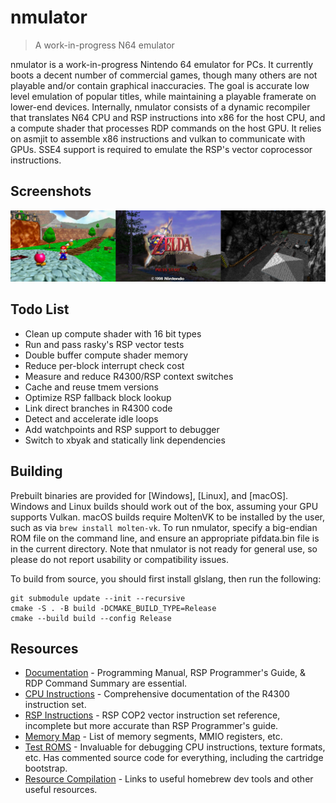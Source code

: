 # nmulator
> A work-in-progress N64 emulator

nmulator is a work-in-progress Nintendo 64 emulator for PCs. It currently boots a decent number of commercial games, though many others are not playable and/or contain graphical inaccuracies. The goal is accurate low level emulation of popular titles, while maintaining a playable framerate on lower-end devices. Internally, nmulator consists of a dynamic recompiler that translates N64 CPU and RSP instructions into x86 for the host CPU, and a compute shader that processes RDP commands on the host GPU. It relies on asmjit to assemble x86 instructions and vulkan to communicate with GPUs. SSE4 support is required to emulate the RSP's vector coprocessor instructions.

## Screenshots
![screenshots](screenshots.png)

## Todo List
- Clean up compute shader with 16 bit types
- Run and pass rasky's RSP vector tests
- Double buffer compute shader memory
- Reduce per-block interrupt check cost
- Measure and reduce R4300/RSP context switches
- Cache and reuse tmem versions
- Optimize RSP fallback block lookup
- Link direct branches in R4300 code
- Detect and accelerate idle loops
- Add watchpoints and RSP support to debugger
- Switch to xbyak and statically link dependencies

## Building
Prebuilt binaries are provided for [Windows], [Linux], and [macOS]. Windows and Linux builds should work out of the box, assuming your GPU supports Vulkan. macOS builds require MoltenVK to be installed by the user, such as via `brew install molten-vk`. To run nmulator, specify a big-endian ROM file on the command line, and ensure an appropriate pifdata.bin file is in the current directory. Note that nmulator is not ready for general use, so please do not report usability or compatibility issues.

To build from source, you should first install glslang, then run the following:

```
git submodule update --init --recursive
cmake -S . -B build -DCMAKE_BUILD_TYPE=Release
cmake --build build --config Release
```

## Resources
- [Documentation](https://ultra64.ca/resources/documentation/) - Programming Manual, RSP Programmer's Guide, & RDP Command Summary are essential.
- [CPU Instructions](http://datasheets.chipdb.org/NEC/Vr-Series/Vr43xx/U10504EJ7V0UMJ1.pdf) - Comprehensive documentation of the R4300 instruction set.
- [RSP Instructions](https://github.com/rasky/r64emu/blob/master/doc/rsp.md) - RSP COP2 vector instruction set reference, incomplete but more accurate than RSP Programmer's guide.
- [Memory Map](https://github.com/mikeryan/n64dev/blob/master/docs/n64ops/n64ops%23h.txt) - List of memory segments, MMIO registers, etc.
- [Test ROMS](https://github.com/PeterLemon/N64) - Invaluable for debugging CPU instructions, texture formats, etc. Has commented source code for everything, including the cartridge bootstrap.
- [Resource Compilation](https://github.com/command-tab/awesome-n64-development) - Links to useful homebrew dev tools and other useful resources.
